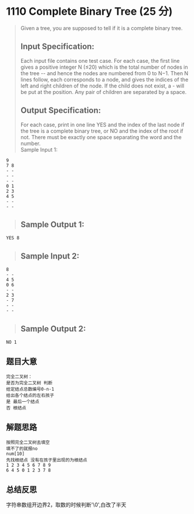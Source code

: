 # 1110 Complete Binary Tree (25 分)  
> Given a tree, you are supposed to tell if it is a complete binary tree.  
> ## Input Specification:  
> Each input file contains one test case. For each case, the first line gives a positive integer N (≤20) which is the total number of nodes in the tree -- and hence the nodes are numbered from 0 to N−1. Then N lines follow, each corresponds to a node, and gives the indices of the left and right children of the node. If the child does not exist, a - will be put at the position. Any pair of children are separated by a space.  
> ## Output Specification:  
> For each case, print in one line YES and the index of the last node if the tree is a complete binary tree, or NO and the index of the root if not. There must be exactly one space separating the word and the number.  
> Sample Input 1:
```
9
7 8
- -
- -
- -
0 1
2 3
4 5
- -
- -
```
> ## Sample Output 1:
```
YES 8
```
> ## Sample Input 2:
```
8
- -
4 5
0 6
- -
2 3
- 7
- -
- -
```
> ## Sample Output 2:
```
NO 1
```
## 题目大意
```
完全二叉树：
是否为完全二叉树 判断
给定结点总数编号0-n-1
给出各个结点的左右孩子
是 最后一个结点
否 根结点
```
## 解题思路
```
按照完全二叉树去填空
填不了的就报no
num[10]
先找根结点 没有在孩子里出现的为根结点
1 2 3 4 5 6 7 8 9
6 4 5 0 1 2 3 7 8
```
## 总结反思
字符串数组开边界2，取数的时候判断'\0',白改了半天